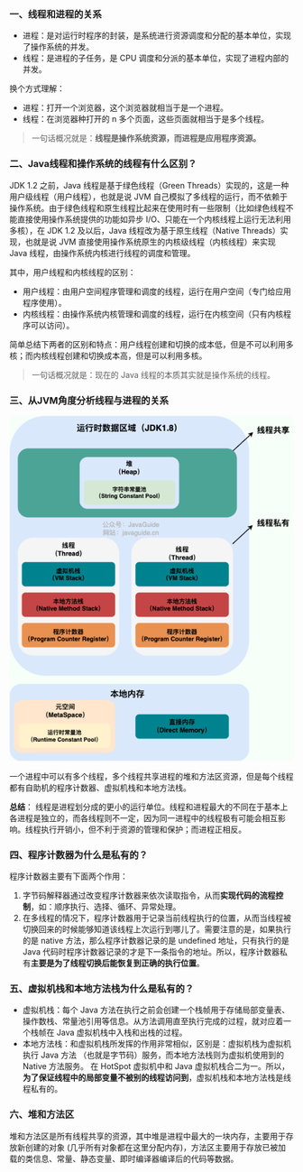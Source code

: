 ### 一、线程和进程的关系
- 进程：是对运行时程序的封装，是系统进行资源调度和分配的基本单位，实现了操作系统的并发。
- 线程：是进程的子任务，是 CPU 调度和分派的基本单位，实现了进程内部的并发。

换个方式理解：
- 进程：打开一个浏览器，这个浏览器就相当于是一个进程。
- 线程：在浏览器种打开的 n 多个页面，这些页面就相当于是多个线程。

> 一句话概况就是：**线程是操作系统资源，而进程是应用程序资源。**

### 二、Java线程和操作系统的线程有什么区别？

JDK 1.2 之前，Java 线程是基于绿色线程（Green Threads）实现的，这是一种用户级线程（用户线程），也就是说 JVM 自己模拟了多线程的运行，而不依赖于操作系统。由于绿色线程和原生线程比起来在使用时有一些限制（比如绿色线程不能直接使用操作系统提供的功能如异步 I/O、只能在一个内核线程上运行无法利用多核），在 JDK 1.2 及以后，Java 线程改为基于原生线程（Native Threads）实现，也就是说 JVM 直接使用操作系统原生的内核级线程（内核线程）来实现 Java 线程，由操作系统内核进行线程的调度和管理。


其中，用户线程和内核线程的区别：
- 用户线程：由用户空间程序管理和调度的线程，运行在用户空间（专门给应用程序使用）。
- 内核线程：由操作系统内核管理和调度的线程，运行在内核空间（只有内核程序可以访问）。

简单总结下两者的区别和特点：用户线程创建和切换的成本低，但是不可以利用多核；而内核线程创建和切换成本高，但是可以利用多核。

> 一句话概况就是：现在的 Java 线程的本质其实就是操作系统的线程。

###  三、从JVM角度分析线程与进程的关系
![](pictures/8e073b36.png)

一个进程中可以有多个线程，多个线程共享进程的堆和方法区资源，但是每个线程都有自助机的程序计数器、虚拟机栈和本地方法栈。

**总结**： 线程是进程划分成的更小的运行单位。线程和进程最大的不同在于基本上各进程是独立的，而各线程则不一定，因为同一进程中的线程极有可能会相互影响。线程执行开销小，但不利于资源的管理和保护；而进程正相反。

### 四、程序计数器为什么是私有的？
程序计数器主要有下面两个作用：
1. 字节码解释器通过改变程序计数器来依次读取指令，从而**实现代码的流程控制**，如：顺序执行、选择、循环、异常处理。
2. 在多线程的情况下，程序计数器用于记录当前线程执行的位置，从而当线程被切换回来的时候能够知道该线程上次运行到哪儿了。需要注意的是，如果执行的是 native 方法，那么程序计数器记录的是 undefined 地址，只有执行的是 Java 代码时程序计数器记录的才是下一条指令的地址。所以，程序计数器私有**主要是为了线程切换后能恢复到正确的执行位置**。

### 五、虚拟机栈和本地方法栈为什么是私有的？

- 虚拟机栈：每个 Java 方法在执行之前会创建一个栈帧用于存储局部变量表、操作数栈、常量池引用等信息。从方法调用直至执行完成的过程，就对应着一个栈帧在 Java 虚拟机栈中入栈和出栈的过程。
- 本地方法栈：和虚拟机栈所发挥的作用非常相似，区别是：虚拟机栈为虚拟机执行 Java 方法 （也就是字节码）服务，而本地方法栈则为虚拟机使用到的 Native 方法服务。 在 HotSpot 虚拟机中和 Java 虚拟机栈合二为一。所以，**为了保证线程中的局部变量不被别的线程访问到**，虚拟机栈和本地方法栈是线程私有的。

### 六、堆和方法区

堆和方法区是所有线程共享的资源，其中堆是进程中最大的一块内存，主要用于存放新创建的对象 (几乎所有对象都在这里分配内存)，方法区主要用于存放已被加载的类信息、常量、静态变量、即时编译器编译后的代码等数据。


